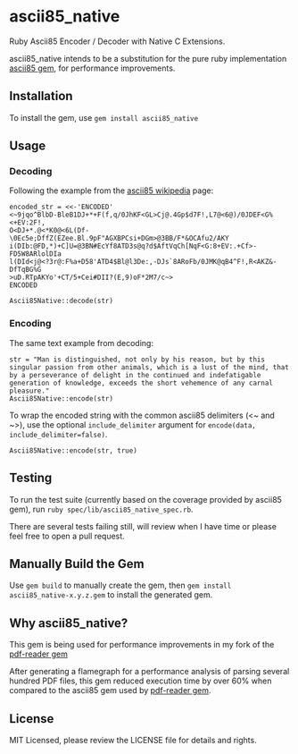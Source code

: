 # ascii85_native
Ruby Ascii85 Encoder / Decoder with Native C Extensions.

ascii85_native intends to be a substitution for the pure ruby implementation [ascii85 gem](https://github.com/DataWraith/ascii85gem), for performance improvements.

## Installation
To install the gem, use `gem install ascii85_native`

## Usage

### Decoding
Following the example from the [ascii85 wikipedia](https://en.wikipedia.org/wiki/Ascii85) page:

```
encoded_str = <<-'ENCODED'
<~9jqo^BlbD-BleB1DJ+*+F(f,q/0JhKF<GL>Cj@.4Gp$d7F!,L7@<6@)/0JDEF<G%<+EV:2F!,
O<DJ+*.@<*K0@<6L(Df-\0Ec5e;DffZ(EZee.Bl.9pF"AGXBPCsi+DGm>@3BB/F*&OCAfu2/AKY
i(DIb:@FD,*)+C]U=@3BN#EcYf8ATD3s@q?d$AftVqCh[NqF<G:8+EV:.+Cf>-FD5W8ARlolDIa
l(DId<j@<?3r@:F%a+D58'ATD4$Bl@l3De:,-DJs`8ARoFb/0JMK@qB4^F!,R<AKZ&-DfTqBG%G
>uD.RTpAKYo'+CT/5+Cei#DII?(E,9)oF*2M7/c~>
ENCODED

Ascii85Native::decode(str)
```

### Encoding
The same text example from decoding:
```
str = "Man is distinguished, not only by his reason, but by this singular passion from other animals, which is a lust of the mind, that by a perseverance of delight in the continued and indefatigable generation of knowledge, exceeds the short vehemence of any carnal pleasure."
Ascii85Native::encode(str)
```

To wrap the encoded string with the common ascii85 delimiters (<~ and ~>), use the optional `include_delimiter` argument for `encode(data, include_delimiter=false)`.
```
Ascii85Native::encode(str, true)
```

## Testing
To run the test suite (currently based on the coverage provided by ascii85 gem), run `ruby spec/lib/ascii85_native_spec.rb`.

There are several tests failing still, will review when I have time or please feel free to open a pull request.

## Manually Build the Gem
Use `gem build` to manually create the gem, then `gem install ascii85_native-x.y.z.gem` to install the generated gem.

## Why ascii85_native?
This gem is being used for performance improvements in my fork of the [pdf-reader gem](https://github.com/AnomalousBit/pdf-reader)

After generating a flamegraph for a performance analysis of parsing several hundred PDF files, this gem reduced execution time by over 60% when compared to the ascii85 gem used by [pdf-reader gem](https://github.com/yob/pdf-reader).

## License
MIT Licensed, please review the LICENSE file for details and rights.


